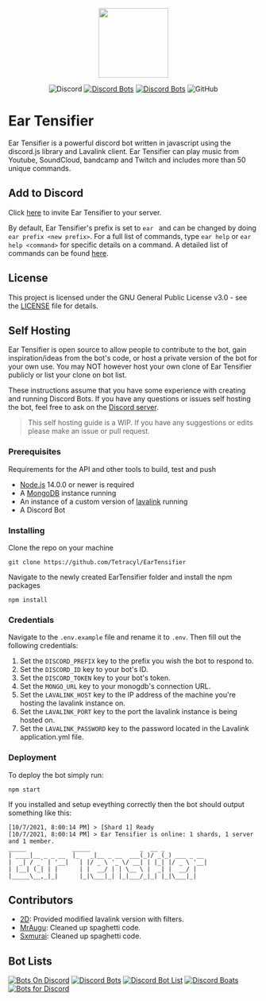 <div align="center">
    <img src="https://github.com/Tetracyl/EarTensifier/blob/master/assets/eartensifier.png?raw=true" width="140px" height="140px" /><br>
</div>

<div align="center">

![Discord](https://img.shields.io/discord/473426453204172811?color=7289DA)
[![Discord Bots](https://top.gg/api/widget/status/472714545723342848.svg?noavatar=true)](https://top.gg/bot/472714545723342848)
[![Discord Bots](https://top.gg/api/widget/servers/472714545723342848.svg?noavatar=true)](https://top.gg/bot/472714545723342848)
![GitHub](https://img.shields.io/github/license/Tetracyl/EarTensifier)

</div>

<h1>Ear Tensifier</h1>

Ear Tensifier is a powerful discord bot written in javascript using the discord.js library and Lavalink client. Ear Tensifier can play music from Youtube, SoundCloud, bandcamp and Twitch and includes more than 50 unique commands.

## Add to Discord
Click [here](https://eartensifier.net/invite) to invite Ear Tensifier to your server. 

By default, Ear Tensifier's prefix is set to `ear `  and can be changed by doing `ear prefix <new prefix>`. For a full list of commands, type `ear help` or `ear help <command>` for specific details on a command. A detailed list of commands can be found [here](https://eartensifier.net/commands).

## License
This project is licensed under the GNU General Public License v3.0 - see the [LICENSE](LICENSE) file for details.

## Self Hosting
Ear Tensifier is open source to allow people to contribute to the bot, gain inspiration/ideas from the bot's code, or host a private version of the bot for your own use. You may NOT however host your own clone of Ear Tensifier publicly or list your clone on bot list.

These instructions assume that you have some experience with creating and running Discord Bots. If you have any questions or issues self hosting the bot, feel free to ask on the [Discord server](https://discord.gg/xKgKMAP).

> This self hosting guide is a WIP. If you have any suggestions or edits please make an issue or pull request.

### Prerequisites

Requirements for the API and other tools to build, test and push 
- [Node.js](https://nodejs.org/en/download/) 14.0.0 or newer is required
- A [MongoDB](https://www.mongodb.com/) instance running
- An instance of a custom version of [lavalink](https://github.com/melike2d/lavalink) running
- A Discord Bot 

### Installing

Clone the repo on your machine

    git clone https://github.com/Tetracyl/EarTensifier

Navigate to the newly created EarTensifier folder and install the npm packages

    npm install

### Credentials

Navigate to the `.env.example` file and rename it to `.env`. 
Then fill out the following credentials:

1. Set the `DISCORD_PREFIX` key to the prefix you wish the bot to respond to.
2. Set the `DISCORD_ID` key to your bot's ID.
3. Set the `DISCORD_TOKEN` key to your bot's token.
4. Set the `MONGO_URL` key to your monogdb's connection URL.
5. Set the `LAVALINK_HOST` key to the IP address of the machine you're hosting the lavalink instance on.
6. Set the `LAVALINK_PORT` key to the port the lavalink instance is being hosted on.
7. Set the `LAVALINK_PASSWORD` key to the password located in the Lavalink application.yml file.

### Deployment

To deploy the bot simply run:

    npm start

If you installed and setup eveything correctly then the bot should output something like this:

    [10/7/2021, 8:00:14 PM] > [Shard 1] Ready
    [10/7/2021, 8:00:14 PM] > Ear Tensifier is online: 1 shards, 1 server and 1 member.
    _____             _____              _  __ _ 
    | ____|__ _ _ __  |_   _|__ _ __  ___(_)/ _(_) ___ _ __
    |  _| / _` | '__|   | |/ _ \ '_ \/ __| | |_| |/ _ \ '__|
    | |__| (_| | |      | |  __/ | | \__ \ |  _| |  __/ |
    |_____\__,_|_|      |_|\___|_| |_|___/_|_| |_|\___|_|
            

## Contributors
- [2D](https://github.com/MeLike2D): Provided modified lavalink version with filters.
- [MrAugu](https://github.com/MrAugu): Cleaned up spaghetti code.
- [Sxmurai](https://github.com/Sxmurai/): Cleaned up spaghetti code.

## Bot Lists
[![Bots On Discord](https://bots.ondiscord.xyz/bots/472714545723342848/embed?theme=dark&showGuilds=true)](https://bots.ondiscord.xyz/bots/472714545723342848)
[![Discord Bots](https://top.gg/api/widget/472714545723342848.svg)](https://top.gg/bot/472714545723342848)
[![Discord Bot List](https://discordbotlist.com/api/bots/ear-tensifier/widget)](https://discordbotlist.com/bots/ear-tensifier)
[![Discord Boats](https://discord.boats/api/widget/472714545723342848)](https://discord.boats/bot/472714545723342848)
[![Bots for Discord](https://botsfordiscord.com/api/bot/472714545723342848/widget)](https://botsfordiscord.com/bots/472714545723342848)
